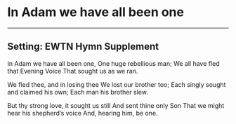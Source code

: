 # In Adam we have all been one

***

## Setting: EWTN Hymn Supplement

In Adam we have all been one,
One huge rebellious man;
We all have fled that Evening Voice
That sought us as we ran.

We fled thee, and in losing thee
We lost our brother too;
Each singly sought and claimed his own;
Each man his brother slew.

But thy strong love, it sought us still
And sent thine only Son
That we might hear his shepherd’s voice
And, hearing him, be one.